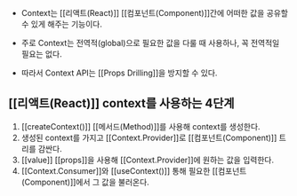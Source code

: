 - Context는 [[리액트(React)]] [[컴포넌트(Component)]]간에 어떠한 값을 공유할수 있게 해주는 기능이다.

- 주로 Context는 전역적(global)으로 필요한 값을 다룰 때 사용하나, 꼭 전역적일 필요는 없다.
- 따라서 Context API는 [[Props Drilling]]을 방지할 수 있다.


## [[리액트(React)]] context를 사용하는 4단계

1. [[createContext()]] [[메서드(Method)]]를 사용해 context를 생성한다.
2. 생성된 context를 가지고 [[Context.Provider]]로 [[컴포넌트(Component)]] 트리를 감싼다.
3. [[value]] [[props]]을 사용해 [[Context.Provider]]에 원하는 값을 입력한다.
4. [[Context.Consumer]]와 [[useContext()]] 통해 필요한 [[컴포넌트(Component)]]에서 그 값을 불러온다.



